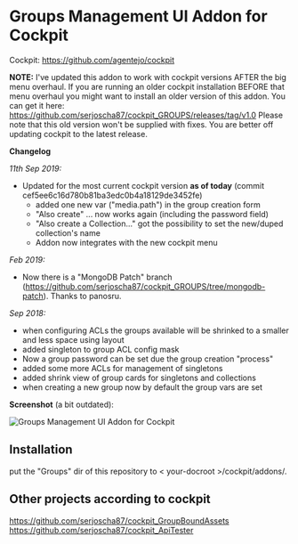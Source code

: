 # Groups Management UI Addon for Cockpit

Cockpit: https://github.com/agentejo/cockpit

**NOTE:** I've updated this addon to work with cockpit versions AFTER the big menu overhaul.
If you are running an older cockpit installation BEFORE that menu overhaul you might want to install an older version of this addon. 
You can get it here: https://github.com/serjoscha87/cockpit_GROUPS/releases/tag/v1.0
Please note that this old version won't be supplied with fixes. You are better off updating cockpit to the latest release.

**Changelog**

_11th Sep 2019:_ 
  - Updated for the most current cockpit version **as of today** (commit cef5ee6c16d780b81ba3edc0b4a18129de3452fe)
    - added one new var ("media.path") in the group creation form
    - "Also create" ... now works again (including the password field)
    - "Also create a Collection..." got the possibility to set the new/duped collection's name 
    - Addon now integrates with the new cockpit menu

_Feb 2019:_ 
  - Now there is a "MongoDB Patch" branch (https://github.com/serjoscha87/cockpit_GROUPS/tree/mongodb-patch). Thanks to panosru.

_Sep 2018:_  
  - when configuring ACLs the groups available will be shrinked to a smaller and less space using layout  
  - added singleton to group ACL config mask  
  - Now a group password can be set due the group creation "process"
  - added some more ACLs for management of singletons
  - added shrink view of group cards for singletons and collections
  - when creating a new group now by default the group vars are set

**Screenshot** (a bit outdated):

![Groups Management UI Addon for Cockpit](https://raw.githubusercontent.com/serjoscha87/cockpit_GROUPS/7d6c2f807602186f785ffdb7b064fce62dbffc06/cockpit_groups.jpg)

## Installation

put the "Groups" dir of this repository to < your-docroot >/cockpit/addons/.

## Other projects according to cockpit
https://github.com/serjoscha87/cockpit_GroupBoundAssets  
https://github.com/serjoscha87/cockpit_ApiTester
